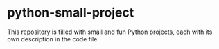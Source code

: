 # python-small-project
This repository is filled with small and fun Python projects, each with its own description in the code file.
